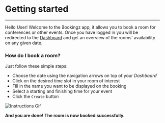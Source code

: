# Getting started
---
Hello User!
Welcome to the Bookingz app, it allows you to book a room for conferences or other events.
Once you have logged in you will be redirected to the [Dashboard](http://bookingz.herokuapp.com/) and get an overview of the rooms' availability on any given date.

### How do I book a room?

Just follow these simple steps:

  * Choose the date using the navigation arrows on top of your _Dashboard_
  * Click on the desired time slot in your room of interest
  * Fill in the name you want to be displayed on the booking
  * Select a starting and finishing time for your event
  * Click the `Create` button

![Instructions Gif](https://github.com/luciademoja/bookingz/blob/markdown/app/assets/images/bookingz.gif?raw=true)

**And you are done! The room is now booked successfully.**
